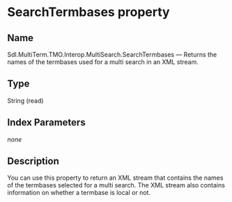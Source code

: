 # SearchTermbases property


## Name

Sdl.MultiTerm.TMO.Interop.MultiSearch.SearchTermbases —          Returns the names of the termbases used for a multi search in an XML stream.

## Type

String
(read)


## Index Parameters
*none*

## Description

You can use this property to return an XML stream that contains the names of the termbases selected for a multi search. The XML stream also contains information on whether a termbase is local or not.
